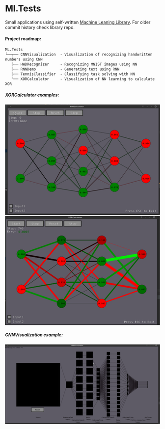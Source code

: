 # Ml.Tests

Small applications using self-written [Machine Leaning Library](https://github.com/Coestaris/ml). For older commit history check library repo.

#### Project roadmap:
```
ML.Tests
└──┬── CNNVisualization  - Visualization of recognizing handwritten numbers using CNN
   ├── HWDRecognizer     - Recognizing MNIST images using NN
   ├── RNNDemo           - Generating text using RNN
   ├── TennisClassifier  - Classifying task solving with NN
   └── XORCalculator     - Visualization of NN learning to calculate XOR 
```


##### XORCalculator examples:
![](https://raw.githubusercontent.com/Coestaris/ml.Tests/master/images/xor1.gif)
![](https://raw.githubusercontent.com/Coestaris/ml.Tests/master/images/xor2.gif)
##### CNNVisualization example:
![](https://raw.githubusercontent.com/Coestaris/ml.Tests/master/images/cnn.gif)
